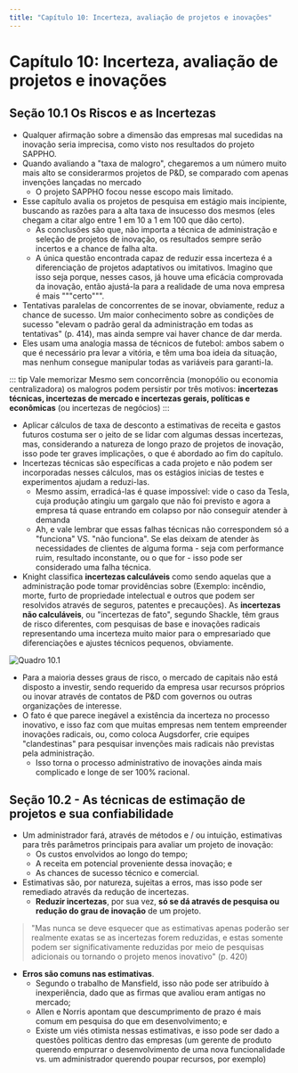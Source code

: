 ```yaml
---
title: "Capítulo 10: Incerteza, avaliação de projetos e inovações"
---
```


# Capítulo 10: Incerteza, avaliação de projetos e inovações

## Seção 10.1 Os Riscos e as Incertezas

- Qualquer afirmação sobre a dimensão das empresas mal sucedidas na inovação seria imprecisa, como visto nos resultados do projeto SAPPHO.
- Quando avaliando a "taxa de malogro", chegaremos a um número muito mais alto se considerarmos projetos de P&D, se comparado com apenas invenções lançadas no mercado
  - O projeto SAPPHO focou nesse escopo mais limitado.
- Esse capítulo avalia os projetos de pesquisa em estágio mais incipiente, buscando as razões para a alta taxa de insucesso dos mesmos (eles chegam a citar algo entre 1 em 10 a 1 em 100 que dão certo).
  - As conclusões são que, não importa a técnica de administração e seleção de projetos de inovação, os resultados sempre serão incertos e a chance de falha alta.
  - A única questão encontrada capaz de reduzir essa incerteza é a diferenciação de projetos adaptativos ou imitativos. Imagino que isso seja porque, nesses casos, já houve uma eficácia comprovada da inovação, então ajustá-la para a realidade de uma nova empresa é mais """certo""".
- Tentativas paralelas de concorrentes de se inovar, obviamente, reduz a chance de sucesso. Um maior conhecimento sobre as condições de sucesso "elevam o padrão geral da administração em todas as tentativas" (p. 414), mas ainda sempre vai haver chance de dar merda.
- Eles usam uma analogia massa de técnicos de futebol: ambos sabem o que é necessário pra levar a vitória, e têm uma boa ideia da situação, mas nenhum consegue manipular todas as variáveis para garanti-la.


::: tip Vale memorizar
Mesmo sem concorrência (monopólio ou economia centralizadora) os malogros podem persistir por três motivos: **incertezas técnicas, incertezas de mercado e incertezas gerais, políticas e econômicas** (ou incertezas de negócios)
:::

- Aplicar cálculos de taxa de desconto a estimativas de receita e gastos futuros costuma ser o jeito de se lidar com algumas dessas incertezas, mas, considerando a natureza de longo prazo de projetos de inovação, isso pode ter graves implicações, o que é abordado ao fim do capítulo.
- Incertezas técnicas são específicas a cada projeto e não podem ser incorporadas nesses cálculos, mas os estágios inicias de testes e experimentos ajudam a reduzi-las.
  - Mesmo assim, erradicá-las é quase impossível: vide o caso da Tesla, cuja produção atingiu um gargalo que não foi previsto e agora a empresa tá quase entrando em colapso por não conseguir atender à demanda
  - Ah, e vale lembrar que essas falhas técnicas não correspondem só a "funciona" VS. "não funciona". Se elas deixam de atender às necessidades de clientes de alguma forma - seja com performance ruim, resultado inconstante, ou o que for - isso pode ser considerado uma falha técnica.
- Knight classifica **incertezas calculáveis** como sendo aquelas que a administração pode tomar providências sobre (Exemplo: incêndio, morte, furto de propriedade intelectual e outros que podem ser resolvidos através de seguros, patentes e precauções). As **incertezas não calculáveis**, ou "incertezas de fato", segundo Shackle, têm graus de risco diferentes, com pesquisas de base e inovações radicais representando uma incerteza muito maior para o empresariado que diferenciações e ajustes técnicos pequenos, obviamente.

![Quadro 10.1](/inovacao-industrial/quadro-10-1.PNG)

- Para a maioria desses graus de risco, o mercado de capitais não está disposto a investir, sendo requerido da empresa usar recursos próprios ou inovar através de contatos de P&D com governos ou outras organizações de interesse.
- O fato é que parece inegável a existência da incerteza no processo inovativo, e isso faz com que muitas empresas nem tentem empreender inovações radicais, ou, como coloca Augsdorfer, crie equipes "clandestinas" para pesquisar invenções mais radicais não previstas pela administração.
  - Isso torna o processo administrativo de inovações ainda mais complicado e longe de ser 100% racional.

## Seção 10.2 - As técnicas de estimação de projetos e sua confiabilidade

- Um administrador fará, através de métodos e / ou intuição, estimativas para três parâmetros principais para avaliar um projeto de inovação:
  - Os custos envolvidos ao longo do tempo;
  - A receita em potencial proveniente dessa inovação; e
  - As chances de sucesso técnico e comercial.
- Estimativas são, por natureza, sujeitas a erros, mas isso pode ser remediado através da redução de incertezas.
  - **Reduzir incertezas**, por sua vez, **só se dá através de pesquisa ou redução do grau de inovação** de um projeto.

> "Mas nunca se deve esquecer que as estimativas apenas poderão ser realmente exatas se as incertezas forem reduzidas, e estas somente podem ser significativamente reduzidas por meio de pesquisas adicionais ou tornando o projeto menos inovativo" (p. 420)

- **Erros são comuns nas estimativas**.
  - Segundo o trabalho de Mansfield, isso não pode ser atribuído à inexperiência, dado que as firmas que avaliou eram antigas no mercado;
  - Allen e Norris apontam que descumprimento de prazo é mais comum em pesquisa do que em desenvolvimento; e
  - Existe um viés otimista nessas estimativas, e isso pode ser dado a questões políticas dentro das empresas (um gerente de produto querendo empurrar o desenvolvimento de uma nova funcionalidade vs. um administrador querendo poupar recursos, por exemplo)